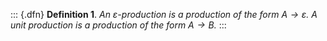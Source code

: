 ::: {.dfn}
**Definition 1**. *An *$\varepsilon$-production* is a production of the
form $A \to \varepsilon$. A *unit production* is a production of the
form $A \to B$.*
:::
